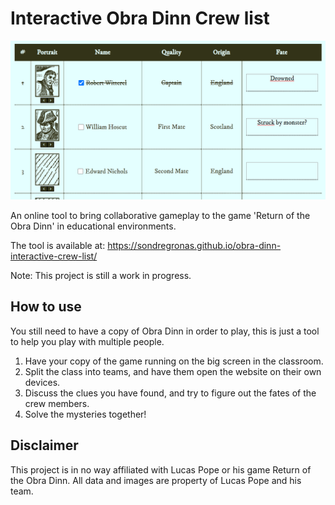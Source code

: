 # Interactive Obra Dinn Crew list

![img.png](img.png)

An online tool to bring collaborative gameplay to the game 'Return of the Obra Dinn' in educational environments.

The tool is available at: https://sondregronas.github.io/obra-dinn-interactive-crew-list/

Note: This project is still a work in progress.

## How to use
You still need to have a copy of Obra Dinn in order to play, this is just a tool to help you play with multiple people.

1. Have your copy of the game running on the big screen in the classroom.
2. Split the class into teams, and have them open the website on their own devices.
3. Discuss the clues you have found, and try to figure out the fates of the crew members.
4. Solve the mysteries together!

## Disclaimer
This project is in no way affiliated with Lucas Pope or his game Return of the Obra Dinn.
All data and images are property of Lucas Pope and his team.
